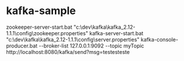 # kafka-sample
zookeeper-server-start.bat "c:\dev\kafka\kafka_2.12-1.1.1\config\zookeeper.properties"
kafka-server-start.bat "c:\dev\kafka\kafka_2.12-1.1.1\config\server.properties"
kafka-console-producer.bat --broker-list 127.0.0.1:9092 --topic myTopic
http://localhost:8080/kafka/send?msg=testesteste
